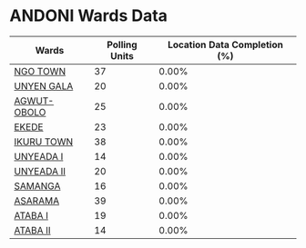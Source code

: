 
# ANDONI Wards Data

| Wards | Polling Units | Location Data Completion (%) |
| ---- | ----- | ------- |
| [NGO  TOWN](./wards/18647-ngo-town) | 37 | 0.00% |
| [UNYEN GALA](./wards/18648-unyen-gala) | 20 | 0.00% |
| [AGWUT-OBOLO](./wards/18649-agwut-obolo) | 25 | 0.00% |
| [EKEDE](./wards/18650-ekede) | 23 | 0.00% |
| [IKURU  TOWN](./wards/18651-ikuru-town) | 38 | 0.00% |
| [UNYEADA I](./wards/18652-unyeada-i) | 14 | 0.00% |
| [UNYEADA II](./wards/18653-unyeada-ii) | 20 | 0.00% |
| [SAMANGA](./wards/18654-samanga) | 16 | 0.00% |
| [ASARAMA](./wards/18655-asarama) | 39 | 0.00% |
| [ATABA  I](./wards/18656-ataba-i) | 19 | 0.00% |
| [ATABA  II](./wards/18657-ataba-ii) | 14 | 0.00% |




